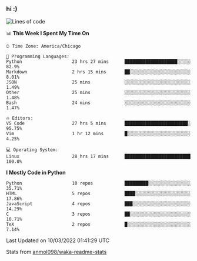 ### hi :)

<!--START_SECTION:waka-->
![Lines of code](https://img.shields.io/badge/From%20Hello%20World%20I%27ve%20Written-480%20Thousand%20lines%20of%20code-blue)

📊 **This Week I Spent My Time On** 

```text
⌚︎ Time Zone: America/Chicago

💬 Programming Languages: 
Python                   23 hrs 27 mins      ████████████████████░░░░░   82.9% 
Markdown                 2 hrs 15 mins       ██░░░░░░░░░░░░░░░░░░░░░░░   8.01% 
JSON                     25 mins             ░░░░░░░░░░░░░░░░░░░░░░░░░   1.49% 
Other                    25 mins             ░░░░░░░░░░░░░░░░░░░░░░░░░   1.48% 
Bash                     24 mins             ░░░░░░░░░░░░░░░░░░░░░░░░░   1.47%

🔥 Editors: 
VS Code                  27 hrs 5 mins       ████████████████████████░   95.75% 
Vim                      1 hr 12 mins        █░░░░░░░░░░░░░░░░░░░░░░░░   4.25%

💻 Operating System: 
Linux                    28 hrs 17 mins      █████████████████████████   100.0%

```

**I Mostly Code in Python** 

```text
Python                   10 repos            █████████░░░░░░░░░░░░░░░░   35.71% 
HTML                     5 repos             ████░░░░░░░░░░░░░░░░░░░░░   17.86% 
JavaScript               4 repos             ███░░░░░░░░░░░░░░░░░░░░░░   14.29% 
C                        3 repos             ██░░░░░░░░░░░░░░░░░░░░░░░   10.71% 
TeX                      2 repos             █░░░░░░░░░░░░░░░░░░░░░░░░   7.14%

```



 Last Updated on 10/03/2022 01:41:29 UTC
<!--END_SECTION:waka-->

Stats from [anmol098/waka-readme-stats](https://github.com/anmol098/waka-readme-stats)